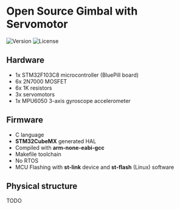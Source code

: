 # Open Source Gimbal with Servomotor

![Version](https://img.shields.io/badge/Version-v0.0.0-blue)
![License](https://img.shields.io/badge/License-MIT-blue)

## Hardware

* 1x STM32F103C8 microcontroller (BluePill board)
* 6x 2N7000 MOSFET
* 6x 1K resistors
* 3x servomotors
* 1x MPU6050 3-axis gyroscope accelerometer

## Firmware

* C language
* **STM32CubeMX** generated HAL
* Compiled with **arm-none-eabi-gcc**
* Makefile toolchain
* No RTOS
* MCU Flashing with **st-link** device and **st-flash** (Linux) software

## Physical structure 

TODO
